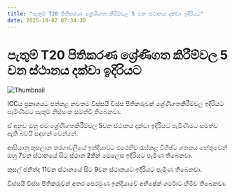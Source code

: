 ```yaml
---
title: "පැතුම් T20 පිතිකරණ ශ්‍රේණිගත කිරීම්වල 5 වන ස්ථානය දක්වා ඉදිරියට"
date: 2025-10-02 07:34:30
---
```


# පැතුම් T20 පිතිකරණ ශ්‍රේණිගත කිරීම්වල 5 වන ස්ථානය දක්වා ඉදිරියට

![Thumbnail](https://helakuru.sgp1.cdn.digitaloceanspaces.com/esana/images/lib/pathum-nissanka-50-new.jpg)

ICCය ප්‍රකාශයට පත්කළ නවතම විස්සයි විස්ස පිතිකරුවන් ශ්‍රේණිගතකිරීම්වල ඉදිරියට පැමිණීමට පැතුම් නිස්සංක සමත්වී තිබෙනවා.

ඒ අනුව ඔහු එම ශ්‍රේණිගතකිරීම්වල 5වන ස්ථානය දක්වා ඉදිරියට පැමිණීමට සමත්ව ඇති බවයි සඳහන් වෙන්නේ.

ආසියානු කුසලාන තරගාවලියේ ඉන්දියාවට එරෙහිව රැස්කළ විශිෂ්ට ශතකය හේතුවෙන් ඔහු 7වන ස්ථානයේ සිට ස්ථාන 2කින් මෙලෙස ඉදිරියට පැමිණ තිබෙනවා.

කුසල් ජනිත්ද 11වන ස්ථානයේ සිට 9වන ස්ථානයට ඉදිරියට පැමිණ තිබෙනවා.

විස්සයි විස්ස පිතිකරුවන් අතර පෙරමුණ ඉන්දියාවේ අභිෂේක් ශර්මාට හිමිව තිබෙනවා.

